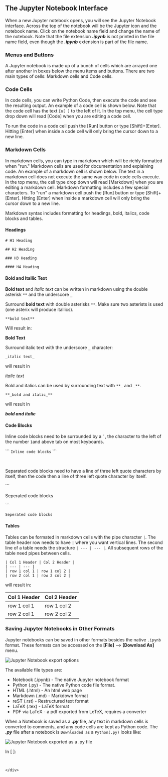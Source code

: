 
## The Jupyter Notebook Interface

When a new Jupyter notebook opens, you will see the Jupyter Notebook interface. Across the top of the notebook will be the Jupyter icon and the notebook name. Click on the notebook name field and change the name of the notebook. Note that the file extension **_.ipynb_** is not printed in the file name field, even though the **_.ipynb_** extension is part of the file name.
### Menus and Buttons

A Jupyter notebook is made up of a bunch of cells which are arrayed one after another in boxes below the menu items and buttons. There are two main types of cells: Markdown cells and Code cells.
### Code Cells

In code cells, you can write Python Code, then execute the code and see the resulting output. An example of a code cell is shown below. Note that the code cell has the text ```In[ ]``` to the left of it. In the top menu, the cell type drop down will read [Code] when you are editing a code cell.

To run the code in a code cell push the [Run] button or type [Shift]+[Enter]. Hitting [Enter] when inside a code cell will only bring the cursor down to a new line.
###  Markdown Cells

In markdown cells, you can type in markdown which will be richly formatted when "run." Markdown cells are used for documentation and explaining code. An example of a markdown cell is shown below. The text in a markdown cell does not execute the same way code in code cells execute. In the top menu, the cell type drop down will read [Markdown] when you are editing a markdown cell. Markdown formatting includes a few special characters. To "run" a markdown cell push the [Run] button or type [Shift]+[Enter]. Hitting [Enter] when inside a markdown cell will only bring the cursor down to a new line.

Markdown syntax includes formatting for headings, bold, italics, code blocks and tables.

#### Headings

```# H1 Heading```

 
```## H2 Heading```


 
```### H3 Heading```

 
```#### H4 Heading```


#### Bold and Itallic Text

**Bold text** and _italic text_ can be written in markdown using the double asterisk ```**``` and the underscore ```_```

Surround **bold text** with double asterisks ``**``. Make sure two asterists is used (one asterix will produce itallics).

```
**bold text**
```

Will result in:

**Bold Text**

Surround italic text with the underscore ```_``` character:

```
_italic text_
```

will result in

_italic text_

Bold and italics can be used by surrounding text with ```**_``` and ```_**```.

```
**_bold and italic_**
```

will result in

**_bold and italic_**


#### Code Blocks

Inline code blocks need to be surrounded by a ``` ` ```, the character to the left of the number ```1```and above tab on most keyboards.
 
\`\`\` ```Inline code blocks``` \`\`\`
 

<br>

Separated code blocks need to have a line of three left quote characters by itself, then the code then a line of three left quote character by itself.

\`\`\`
  
Seperated code blocks
  
\`\`\`
  
```
Seperated code blocks
```

#### Tables

Tables can be formated in markdown cells with the pipe character  ```|```. The table header row needs to have ```|``` where you want vertical lines. The second line of a table needs the structure ```| --- | --- |```. All subsequent rows of the table need pipes between cells.

```
| Col 1 Header | Col 2 Header |
| --- | --- |
| row 1 col 1 | row 1 col 2 |
| row 2 col 1 | row 2 col 2 |
```

will result in:

| Col 1 Header | Col 2 Header |
| --- | --- |
| row 1 col 1 | row 1 col 2 |
| row 2 col 1 | row 2 col 2 |
### Saving Jupyter Notebooks in Other Formats

Jupyter notebooks can be saved in other formats besides the native ```.ipynb``` format. These formats can be accessed on the **[File]** --> **[Download As]** menu.

![Jupyter Notebook export options](images/jupyter_notebook_export_options.png)

The available file types are:

 * Notebook (.ipynb) - The native Jupyter notebook format
 * Python (.py) - The native Python code file format.
 * HTML (.html) - An html web page
 * Markdown (.md) - Markdown format
 * reST (.rst) - Restructured text format
 * LaTeX (.tex) - LaTeX format
 * PDF via LaTeX - a pdf exported from LeTeX, requires a converter
 
When a Notebook is saved as a **_.py_** file, any text in markdown cells is converted to comments, and any code cells are kept as Python code. The **_.py_** file after a notebook is ```Downloaded as``` a ```Python(.py)``` looks like:

![Jupyter Notebook exported as a .py file](images/jupyter_notebook_markdown_cells_as_comments.png)
<div class="cell border-box-sizing code_cell rendered">
<div class="input">
<div class="prompt input_prompt">In&nbsp;[&nbsp;]:</div>
<div class="inner_cell">
    <div class="input_area">
<div class=" highlight hl-ipython3"><pre><span></span> 
</pre></div>

    </div>
</div>
</div>

</div>
 

